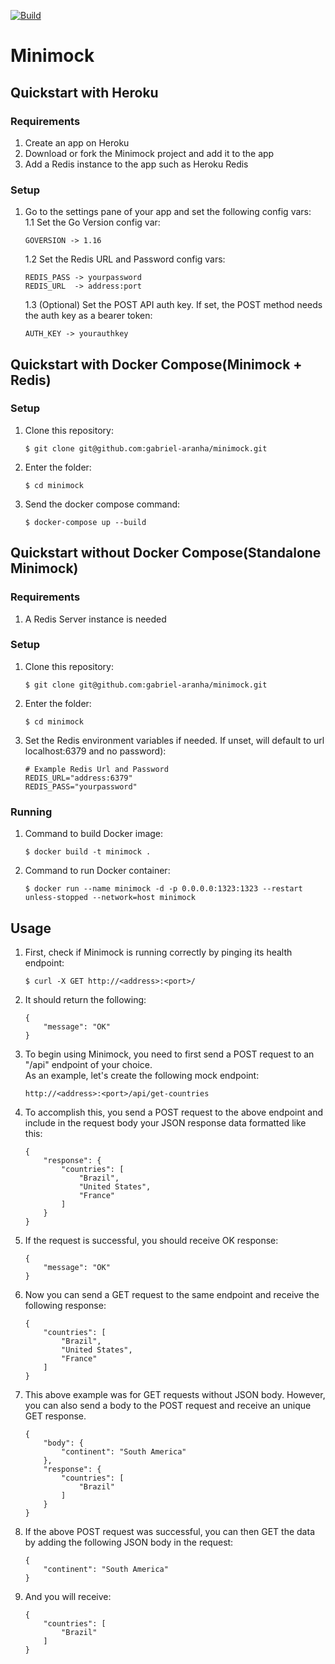 [![Build](https://github.com/gabriel-aranha/minimock/actions/workflows/build.yml/badge.svg?branch=main)](https://github.com/gabriel-aranha/minimock/actions/workflows/build.yml)

# Minimock
## Quickstart with Heroku
### Requirements
1. Create an app on Heroku
2. Download or fork the Minimock project and add it to the app
3. Add a Redis instance to the app such as Heroku Redis

### Setup
1. Go to the settings pane of your app and set the following config vars:    
    1.1 Set the Go Version config var:  
    ```
    GOVERSION -> 1.16
    ```
    1.2 Set the Redis URL and Password config vars:  
    ```
    REDIS_PASS -> yourpassword
    REDIS_URL  -> address:port
    ```
    1.3 (Optional) Set the POST API auth key. If set, the POST method needs the auth key as a bearer token:  
    ```
    AUTH_KEY -> yourauthkey
    ```

## Quickstart with Docker Compose(Minimock + Redis)
### Setup
1. Clone this repository:
    ```
    $ git clone git@github.com:gabriel-aranha/minimock.git
    ```
2. Enter the folder:
    ```
    $ cd minimock
    ```
3. Send the docker compose command:
    ```
    $ docker-compose up --build
    ```

## Quickstart without Docker Compose(Standalone Minimock)
### Requirements
1. A Redis Server instance is needed

### Setup
1. Clone this repository:
    ```
    $ git clone git@github.com:gabriel-aranha/minimock.git
    ```
2. Enter the folder:
    ```
    $ cd minimock
    ```
3. Set the Redis environment variables if needed. If unset, will default to url localhost:6379 and no password):
    ```
    # Example Redis Url and Password
    REDIS_URL="address:6379"
    REDIS_PASS="yourpassword"
    ```

### Running
1. Command to build Docker image:
    ```
    $ docker build -t minimock .
    ```
2. Command to run Docker container:
    ```
    $ docker run --name minimock -d -p 0.0.0.0:1323:1323 --restart unless-stopped --network=host minimock
    ```

## Usage
1. First, check if Minimock is running correctly by pinging its health endpoint:
    ```
    $ curl -X GET http://<address>:<port>/
    ```
2. It should return the following:
    ```
    {
        "message": "OK"
    }
    ```

3. To begin using Minimock, you need to first send a POST request to an "/api" endpoint of your choice.  
As an example, let's create the following mock endpoint:
    ```
    http://<address>:<port>/api/get-countries
    ```
4. To accomplish this, you send a POST request to the above endpoint and include in the request body your JSON response data formatted like this:
    ```
    {
        "response": {
            "countries": [
                "Brazil",
                "United States",
                "France"
            ]
        }
    }
    ```
5. If the request is successful, you should receive OK response:
    ```
    {
        "message": "OK"
    }
    ```
6. Now you can send a GET request to the same endpoint and receive the following response:
    ```
    {
        "countries": [
            "Brazil",
            "United States",
            "France"
        ]
    }
    ```

7. This above example was for GET requests without JSON body. However, you can also send a body to the POST request and receive an unique GET response.
    ```
    {
        "body": {
            "continent": "South America"
        },
        "response": {
            "countries": [
                "Brazil"
            ]
        }
    }
    ```

8. If the above POST request was successful, you can then GET the data by adding the following JSON body in the request:
    ```
    {
        "continent": "South America"
    }
    ```
9. And you will receive:
    ```
    {
        "countries": [
            "Brazil"
        ]
    }
    ```
